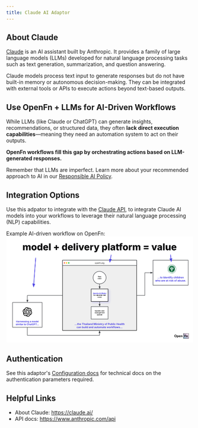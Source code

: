 ```yaml
---
title: Claude AI Adaptor
---
```


## About Claude

[Claude](https://claude.ai/) is an AI assistant built by Anthropic. It provides
a family of large language models (LLMs) developed for natural language
processing tasks such as text generation, summarization, and question answering.

Claude models process text input to generate responses but do not have built-in
memory or autonomous decision-making. They can be integrated with external tools
or APIs to execute actions beyond text-based outputs.

## Use OpenFn + LLMs for AI-Driven Workflows

While LLMs (like Claude or ChatGPT) can generate insights, recommendations, or
structured data, they often **lack direct execution capabilities**—meaning they
need an automation system to act on their outputs.

**OpenFn workflows fill this gap by orchestrating actions based on LLM-generated responses.**

Remember that LLMs are imperfect. Learn more about your recommended approach to
AI in our [Responsible AI Policy](https://www.openfn.org/ai).

## Integration Options

Use this adpator to integrate with the [Claude API](https://www.anthropic.com/api), to integrate Claude AI models into your workflows to
leverage their natural language processing (NLP) capabilities.

Example AI-driven workflow on OpenFn: 
![ai-driven-workflow](/img/ai-workflow-example.png)

## Authentication

See this adaptor's
[Configuration docs](/adaptors/packages/claude-configuration-schema) for
technical docs on the authentication parameters required.

## Helpful Links

- About Claude: https://claude.ai/
- API docs: https://www.anthropic.com/api
